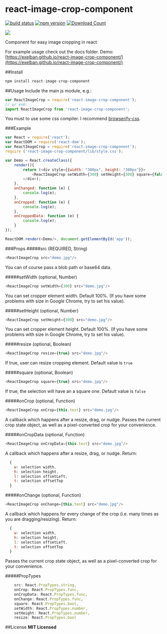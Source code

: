# react-image-crop-component
[![build status](https://travis-ci.org/exelban/react-image-crop-component.svg?branch=master)](https://travis-ci.org/exelban/react-image-crop-component)
[![npm version](https://badge.fury.io/js/react-image-crop-component.svg)](http://www.npmjs.com/package/react-image-crop-component)
[![Download Count](http://img.shields.io/npm/dt/react-image-crop-component.svg)](http://www.npmjs.com/package/react-image-crop-component)

![](https://s14.postimg.org/x2xyr073l/react_image_crop_component.gif)

Component for easy image cropping in react

For example usage check out the docs folder. Demo: [https://exelban.github.io/react-image-crop-component/](https://exelban.github.io/react-image-crop-component/)

##Install
```javascript
npm install react-image-crop-component
```

##Usage
Include the main js module, e.g.:
```javascript
var ReactImageCrop = require('react-image-crop-component');
// or es6:
import ReactImageCrop from 'react-image-crop-component';
```
You must to use some css compiler.
I recommend [browserify-css](https://github.com/cheton/browserify-css).

###Example
```javascript
var React = require('react');
var ReactDOM = require('react-dom');
var ReactImageCrop = require('react-image-crop-component');
require ('react-image-crop-component/lib/style.css');

var Demo = React.createClass({
    render(){
        return (<div style={{width: "300px", height: "300px"}}>
            <ReactImageCrop setWidth={300} setHeight={300} square={false} onCrop={this.onCropped} onCropData={this.onCroppedData}  onChange={this.onChanged} src="demo.jpg"/>
        </div>);
    },
    onChanged: function (e) {
        console.log(e);
    },
    onCropped: function (e) {
        console.log(e);
    },
    onCroppedData: function (e) {
        console.log(e);
    }
});

ReactDOM.render(<Demo/>, document.getElementById('app'));
```

###Props
#####src (REQUIRED, String)
```javascript
<ReactImageCrop src="demo.jpg"/>
```
You can of course pass a blob path or base64 data.

#####setWidth (optional, Number)
```javascript
<ReactImageCrop setWidth={300} src="demo.jpg"/>
```
You can set cropper element width. Default 100%. (If you have some problems with size in Google Chrome, try to set his value).

#####setHeight (optional, Number)
```javascript
<ReactImageCrop setHeight={300} src="demo.jpg"/>
```
You can set cropper element height. Default 100%. (If you have some problems with size in Google Chrome, try to set his value).

#####resize (optional, Boolean)
```javascript
<ReactImageCrop resize={true} src="demo.jpg"/>
```
If true, user can resize cropping element. Default value is ```true```

#####square (optional, Boolean)
```javascript
<ReactImageCrop square={true} src="demo.jpg"/>
```
If true, the selection will have an a square one. Default value is ```false```

#####onCrop (optional, Function)
```javascript
<ReactImageCrop onCrop={this.test} src="demo.jpg"/>
```
A callback which happens after a resize, drag, or nudge. Passes the current crop state object, as well as a pixel-converted crop for your convenience.

#####onCropData (optional, Function)
```javascript
<ReactImageCrop onCropData={this.test} src="demo.jpg"/>
```
A callback which happens after a resize, drag, or nudge.
Return:
```javascript
  {
    w: selection width,
    h: selection height,
    l: selection offsetLeft,
    t: selection offsetTop
  }
```

#####onChange (optional, Function)
```javascript
<ReactImageCrop onChange={this.test} src="demo.jpg"/>
```
A callback which happens for every change of the crop (i.e. many times as you are dragging/resizing).
Return:
```javascript
  {
    w: selection width,
    h: selection height,
    l: selection offsetLeft,
    t: selection offsetTop
  }
```
Passes the current crop state object, as well as a pixel-converted crop for your convenience.

#####PropTypes
```javascript
    src: React.PropTypes.string,
    onCrop: React.PropTypes.func,
    onCropData: React.PropTypes.func,
    onChange: React.PropTypes.func,
    square: React.PropTypes.bool,
    setWidth: React.PropTypes.number,
    setHeight: React.PropTypes.number,
    resize: React.PropTypes.bool
```
##License
**MIT Licensed**
